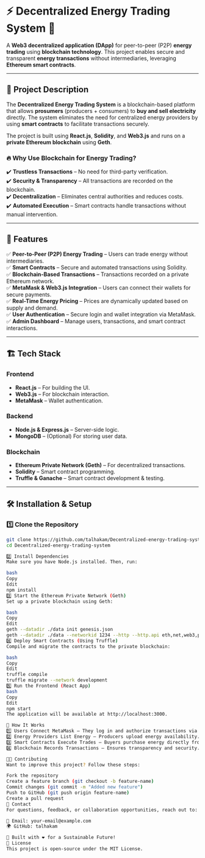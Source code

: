 # ⚡ Decentralized Energy Trading System 🔗  

A **Web3 decentralized application (DApp)** for peer-to-peer (P2P) **energy trading** using **blockchain technology**. This project enables secure and transparent **energy transactions** without intermediaries, leveraging **Ethereum smart contracts**.  

---

## 📖 Project Description  

The **Decentralized Energy Trading System** is a blockchain-based platform that allows **prosumers** (producers + consumers) to **buy and sell electricity** directly. The system eliminates the need for centralized energy providers by using **smart contracts** to facilitate transactions securely.  

The project is built using **React.js**, **Solidity**, and **Web3.js** and runs on a **private Ethereum blockchain** using **Geth**.  

### 🔥 Why Use Blockchain for Energy Trading?  
✔️ **Trustless Transactions** – No need for third-party verification.  
✔️ **Security & Transparency** – All transactions are recorded on the blockchain.  
✔️ **Decentralization** – Eliminates central authorities and reduces costs.  
✔️ **Automated Execution** – Smart contracts handle transactions without manual intervention.  

---

## 🚀 Features  

✅ **Peer-to-Peer (P2P) Energy Trading** – Users can trade energy without intermediaries.  
✅ **Smart Contracts** – Secure and automated transactions using Solidity.  
✅ **Blockchain-Based Transactions** – Transactions recorded on a private Ethereum network.  
✅ **MetaMask & Web3.js Integration** – Users can connect their wallets for secure payments.  
✅ **Real-Time Energy Pricing** – Prices are dynamically updated based on supply and demand.  
✅ **User Authentication** – Secure login and wallet integration via MetaMask.  
✅ **Admin Dashboard** – Manage users, transactions, and smart contract interactions.  

---

## 🏗️ Tech Stack  

### **Frontend**  
- **React.js** – For building the UI.  
- **Web3.js** – For blockchain interaction.  
- **MetaMask** – Wallet authentication.  

### **Backend**  
- **Node.js & Express.js** – Server-side logic.  
- **MongoDB** – (Optional) For storing user data.  

### **Blockchain**  
- **Ethereum Private Network (Geth)** – For decentralized transactions.  
- **Solidity** – Smart contract programming.  
- **Truffle & Ganache** – Smart contract development & testing.  

---

## 🛠️ Installation & Setup  

### **1️⃣ Clone the Repository**  
```bash
git clone https://github.com/talhakam/Decentralized-energy-trading-system.git
cd Decentralized-energy-trading-system

2️⃣ Install Dependencies
Make sure you have Node.js installed. Then, run:

bash
Copy
Edit
npm install
3️⃣ Start the Ethereum Private Network (Geth)
Set up a private blockchain using Geth:

bash
Copy
Edit
geth --datadir ./data init genesis.json
geth --datadir ./data --networkid 1234 --http --http.api eth,net,web3,personal,miner
4️⃣ Deploy Smart Contracts (Using Truffle)
Compile and migrate the contracts to the private blockchain:

bash
Copy
Edit
truffle compile
truffle migrate --network development
5️⃣ Run the Frontend (React App)
bash
Copy
Edit
npm start
The application will be available at http://localhost:3000.

📝 How It Works
1️⃣ Users Connect MetaMask – They log in and authorize transactions via MetaMask.
2️⃣ Energy Providers List Energy – Producers upload energy availability.
3️⃣ Smart Contracts Execute Trades – Buyers purchase energy directly from sellers.
4️⃣ Blockchain Records Transactions – Ensures transparency and security.

👨‍💻 Contributing
Want to improve this project? Follow these steps:

Fork the repository
Create a feature branch (git checkout -b feature-name)
Commit changes (git commit -m "Added new feature")
Push to GitHub (git push origin feature-name)
Create a pull request
📧 Contact
For questions, feedback, or collaboration opportunities, reach out to:

📩 Email: your-email@example.com
🌍 GitHub: talhakam

🚀 Built with ❤️ for a Sustainable Future!
📜 License
This project is open-source under the MIT License.
